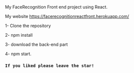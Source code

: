 My FaceRecognition Front end project using React.

My website https://facerecognitionreactfront.herokuapp.com/

1- Clone the repository

2- npm install 

3- download the back-end part

4- npm start.

### `If you liked please leave the star!`

